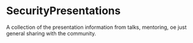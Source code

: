 # SecurityPresentations
A collection of the presentation information from talks, mentoring, oe just general sharing with the community.
